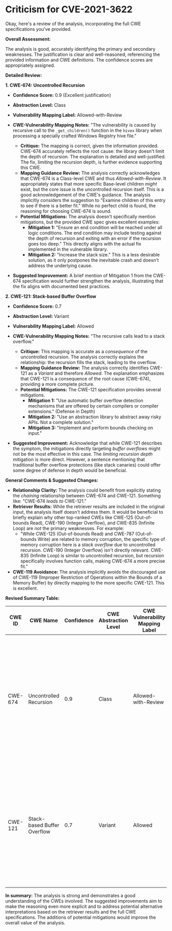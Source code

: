 # Criticism for CVE-2021-3622

Okay, here's a review of the analysis, incorporating the full CWE specifications you've provided.

**Overall Assessment:**

The analysis is good, accurately identifying the primary and secondary weaknesses.  The justification is clear and well-reasoned, referencing the provided information and CWE definitions. The confidence scores are appropriately assigned.

**Detailed Review:**

**1. CWE-674: Uncontrolled Recursion**

*   **Confidence Score:** 0.9 (Excellent justification)
*   **Abstraction Level:** Class
*   **Vulnerability Mapping Label:** Allowed-with-Review
*   **CWE-Vulnerability Mapping Notes:** "The vulnerability is caused by recursive call to the `_get_children()` function in the `hivex` library when processing a specially crafted Windows Registry hive file."

    *   **Critique:** The mapping is correct, given the information provided. CWE-674 accurately reflects the root cause: the library doesn't limit the depth of recursion. The explanation is detailed and well-justified. The fix, limiting the recursion depth, is further evidence supporting this CWE.
    *   **Mapping Guidance Review:** The analysis correctly acknowledges that CWE-674 is a Class-level CWE and thus *Allowed-with-Review*. It appropriately states that more specific Base-level children *might* exist, but the core issue is the uncontrolled recursion itself.  This is a good acknowledgement of the CWE's guidance. The analysis implicitly considers the suggestion to "Examine children of this entry to see if there is a better fit." While no perfect child is found, the reasoning for choosing CWE-674 is sound.
    *   **Potential Mitigations:** The analysis doesn't specifically mention mitigations, but the provided CWE spec gives excellent examples:
        *   **Mitigation 1:** "Ensure an end condition will be reached under all logic conditions. The end condition may include testing against the depth of recursion and exiting with an error if the recursion goes too deep."  This directly aligns with the actual fix implemented in the vulnerable library.
        *   **Mitigation 2:** "Increase the stack size." This is a less desirable solution, as it only postpones the inevitable crash and doesn't address the underlying cause.
*   **Suggested Improvement:** A brief mention of Mitigation 1 from the CWE-674 specification would further strengthen the analysis, illustrating that the fix aligns with documented best practices.

**2. CWE-121: Stack-based Buffer Overflow**

*   **Confidence Score:** 0.7
*   **Abstraction Level:** Variant
*   **Vulnerability Mapping Label:** Allowed
*   **CWE-Vulnerability Mapping Notes:** "The recursive calls lead to a stack overflow."

    *   **Critique:**  This mapping is accurate as a *consequence* of the uncontrolled recursion. The analysis correctly explains the relationship: the recursion fills the stack, leading to the overflow.
    *   **Mapping Guidance Review:**  The analysis correctly identifies CWE-121 as a *Variant* and therefore *Allowed*. The explanation emphasizes that CWE-121 is a consequence of the root cause (CWE-674), providing a more complete picture.
    *   **Potential Mitigations:** The CWE-121 specification provides several mitigations.
        *   **Mitigation 1:** "Use automatic buffer overflow detection mechanisms that are offered by certain compilers or compiler extensions." (Defense in Depth)
        *   **Mitigation 2:** "Use an abstraction library to abstract away risky APIs. Not a complete solution."
        *   **Mitigation 3:** "Implement and perform bounds checking on input."
*   **Suggested Improvement:** Acknowledge that while CWE-121 describes the symptom, the mitigations directly targeting *buffer overflows* might not be the most effective in this case. The *limiting recursion depth* mitigation is more direct. However, a sentence mentioning that traditional buffer overflow protections (like stack canaries) could offer some degree of defense in depth would be beneficial.

**General Comments & Suggested Changes:**

*   **Relationship Clarity:** The analysis could benefit from explicitly stating the *chaining* relationship between CWE-674 and CWE-121.  Something like: "CWE-674 *leads to* CWE-121."
*   **Retriever Results:** While the retriever results are included in the original input, the analysis itself doesn't address them. It would be beneficial to briefly explain why other top-ranked CWEs like CWE-125 (Out-of-bounds Read), CWE-190 (Integer Overflow), and CWE-835 (Infinite Loop) are *not* the primary weaknesses.  For example:
    *   "While CWE-125 (Out-of-bounds Read) and CWE-787 (Out-of-bounds Write) are related to memory corruption, the specific type of memory corruption here is a *stack overflow* due to uncontrolled recursion. CWE-190 (Integer Overflow) isn't directly relevant.  CWE-835 (Infinite Loop) is similar to uncontrolled recursion, but recursion specifically involves function calls, making CWE-674 a more precise fit."
*   **CWE-119 Avoidance:** The analysis implicitly avoids the discouraged use of CWE-119 (Improper Restriction of Operations within the Bounds of a Memory Buffer) by directly mapping to the more specific CWE-121. This is excellent.

**Revised Summary Table:**

| CWE ID | CWE Name | Confidence | CWE Abstraction Level | CWE Vulnerability Mapping Label | CWE-Vulnerability Mapping Notes |
|---|---|---|---|---|---|
| CWE-674 | Uncontrolled Recursion | 0.9 | Class | Allowed-with-Review | The vulnerability is caused by recursive call to the `_get_children()` function in the `hivex` library when processing a specially crafted Windows Registry hive file. The fix, limiting recursion depth, directly addresses this root cause. |
| CWE-121 | Stack-based Buffer Overflow | 0.7 | Variant | Allowed | The uncontrolled recursive calls (CWE-674) lead to a stack overflow (CWE-121), exhausting the stack memory. While buffer overflow protections could provide defense in depth, the primary mitigation involves limiting recursion. |

**In summary:** The analysis is strong and demonstrates a good understanding of the CWEs involved. The suggested improvements aim to make the reasoning even more explicit and to address potential alternative interpretations based on the retriever results and the full CWE specifications. The additions of potential mitigations would improve the overall value of the analysis.